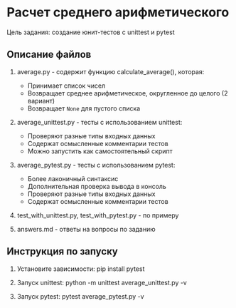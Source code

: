 # Расчет среднего арифметического

Цель задания: создание юнит-тестов с unittest и pytest


## Описание файлов
1. average.py - содержит функцию calculate_average(), которая:
    - Принимает список чисел
    - Возвращает среднее арифметическое, округленное до целого (2 вариант)
    - Возвращает `None` для пустого списка

2. average_unittest.py - тесты с использованием unittest:
    - Проверяют разные типы входных данных
    - Содержат осмысленные комментарии тестов
    - Можно запустить как самостоятельный скрипт

3. average_pytest.py - тесты с использованием pytest:
    - Более лаконичный синтаксис
    - Дополнительная проверка вывода в консоль
    - Проверяют разные типы входных данных
    - Содержат осмысленные комментарии тестов

4. test_with_unittest.py, test_with_pytest.py - по примеру

5. answers.md - ответы на вопросы по заданию

## Инструкция по запуску
1. Установите зависимости:
pip install pytest

2. Запуск unittest:
python -m unittest average_unittest.py -v


3. Запуск pytest:
pytest average_pytest.py -v

